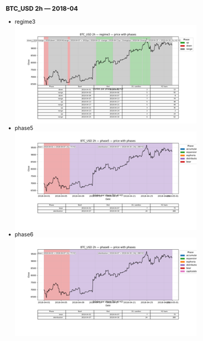 ### BTC_USD 2h — 2018-04

- regime3
![BTC_USD_2h_regime3_2018-04_phase_price.png](outputs/fourier/phase_monthly/BTC_USD/2h/2018/2018-04/BTC_USD_2h_regime3_2018-04_phase_price.png)
- phase5
![BTC_USD_2h_phase5_2018-04_phase_price.png](outputs/fourier/phase_monthly/BTC_USD/2h/2018/2018-04/BTC_USD_2h_phase5_2018-04_phase_price.png)
- phase6
![BTC_USD_2h_phase6_2018-04_phase_price.png](outputs/fourier/phase_monthly/BTC_USD/2h/2018/2018-04/BTC_USD_2h_phase6_2018-04_phase_price.png)